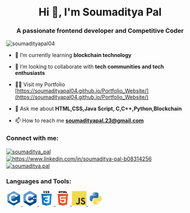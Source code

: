 <h1 align="center">Hi 👋, I'm Soumaditya Pal</h1>
<h3 align="center">A passionate frontend developer and Competitive Coder</h3>

<p align="left"> <img src="https://komarev.com/ghpvc/?username=soumadityapal04&label=Profile%20views&color=0e75b6&style=flat" alt="soumadityapal04" /> </p>

- 🌱 I’m currently learning **blockchain technology**

- 👯 I’m looking to collaborate with **tech communities and tech enthusiasts**

- 👨‍💻 Visit my Portfolio [https://soumadityapal04.github.io/Portfolio_Website/](https://soumadityapal04.github.io/Portfolio_Website/)

- 💬 Ask me about **HTML,CSS,Java Script, C,C++,Python,Blockchain**

- 📫 How to reach me **soumadityapal.23@gmail.com**

<h3 align="left">Connect with me:</h3>
<p align="left">
<a href="https://twitter.com/soumaditya_pal" target="blank"><img align="center" src="https://raw.githubusercontent.com/rahuldkjain/github-profile-readme-generator/master/src/images/icons/Social/twitter.svg" alt="soumaditya_pal" height="30" width="40" /></a>
<a href="https://linkedin.com/in/https://www.linkedin.com/in/soumaditya-pal-b08314256" target="blank"><img align="center" src="https://raw.githubusercontent.com/rahuldkjain/github-profile-readme-generator/master/src/images/icons/Social/linked-in-alt.svg" alt="https://www.linkedin.com/in/soumaditya-pal-b08314256" height="30" width="40" /></a>
<a href="https://instagram.com/soumaditya.pal" target="blank"><img align="center" src="https://raw.githubusercontent.com/rahuldkjain/github-profile-readme-generator/master/src/images/icons/Social/instagram.svg" alt="soumaditya.pal" height="30" width="40" /></a>
</p>

<h3 align="left">Languages and Tools:</h3>
<p align="left"> <a href="https://www.cprogramming.com/" target="_blank" rel="noreferrer"> <img src="https://raw.githubusercontent.com/devicons/devicon/master/icons/c/c-original.svg" alt="c" width="40" height="40"/> </a> <a href="https://www.w3schools.com/cpp/" target="_blank" rel="noreferrer"> <img src="https://raw.githubusercontent.com/devicons/devicon/master/icons/cplusplus/cplusplus-original.svg" alt="cplusplus" width="40" height="40"/> </a> <a href="https://www.w3schools.com/css/" target="_blank" rel="noreferrer"> <img src="https://raw.githubusercontent.com/devicons/devicon/master/icons/css3/css3-original-wordmark.svg" alt="css3" width="40" height="40"/> </a> <a href="https://www.w3.org/html/" target="_blank" rel="noreferrer"> <img src="https://raw.githubusercontent.com/devicons/devicon/master/icons/html5/html5-original-wordmark.svg" alt="html5" width="40" height="40"/> </a> <a href="https://developer.mozilla.org/en-US/docs/Web/JavaScript" target="_blank" rel="noreferrer"> <img src="https://raw.githubusercontent.com/devicons/devicon/master/icons/javascript/javascript-original.svg" alt="javascript" width="40" height="40"/> </a> <a href="https://www.python.org" target="_blank" rel="noreferrer"> <img src="https://raw.githubusercontent.com/devicons/devicon/master/icons/python/python-original.svg" alt="python" width="40" height="40"/> </a> </p>
